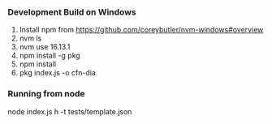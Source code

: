 ### Development Build on Windows

1. Install npm from https://github.com/coreybutler/nvm-windows#overview
2. nvm ls
3. nvm use 16.13.1
4. npm install -g pkg
6. npm install
7. pkg index.js -o cfn-dia

### Running from node

node index.js h -t tests/template.json
